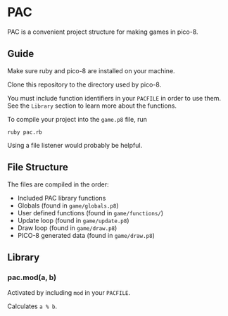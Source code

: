 # PAC 

PAC is a convenient project structure for making games in pico-8.

## Guide

Make sure ruby and pico-8 are installed on your machine.

Clone this repository to the directory used by pico-8.

You must include function identifiers in your `PACFILE` in order to use them. See the `Library` section to learn more about the functions.

To compile your project into the `game.p8` file, run

    ruby pac.rb

Using a file listener would probably be helpful.

## File Structure

The files are compiled in the order:

  - Included PAC library functions
  - Globals (found in `game/globals.p8`)
  - User defined functions (found in `game/functions/`)
  - Update loop (found in `game/update.p8`)
  - Draw loop (found in `game/draw.p8`)
  - PICO-8 generated data (found in `game/draw.p8`)

## Library

### pac.mod(a, b)

Activated by including `mod` in your `PACFILE`.

Calculates `a % b`.
